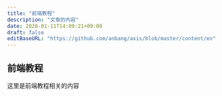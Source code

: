 ```yaml
---
title: "前端教程"
description: "文章的内容"
date: 2020-01-11T14:09:21+09:00
draft: false
editBaseURL: "https://github.com/anbang/axis/blob/master/content/en"
---
```


## 前端教程

这里是前端教程相关的内容
